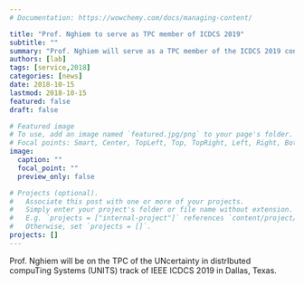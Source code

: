 ```yaml
---
# Documentation: https://wowchemy.com/docs/managing-content/

title: "Prof. Nghiem to serve as TPC member of ICDCS 2019"
subtitle: ""
summary: "Prof. Nghiem will serve as a TPC member of the ICDCS 2019 conference."
authors: [lab]
tags: [service,2018]
categories: [news]
date: 2018-10-15
lastmod: 2018-10-15
featured: false
draft: false

# Featured image
# To use, add an image named `featured.jpg/png` to your page's folder.
# Focal points: Smart, Center, TopLeft, Top, TopRight, Left, Right, BottomLeft, Bottom, BottomRight.
image:
  caption: ""
  focal_point: ""
  preview_only: false

# Projects (optional).
#   Associate this post with one or more of your projects.
#   Simply enter your project's folder or file name without extension.
#   E.g. `projects = ["internal-project"]` references `content/project/deep-learning/index.md`.
#   Otherwise, set `projects = []`.
projects: []
---
```


Prof. Nghiem will be on the TPC of the UNcertainty in distrIbuted compuTing Systems (UNITS) track of IEEE ICDCS 2019 in Dallas, Texas.
